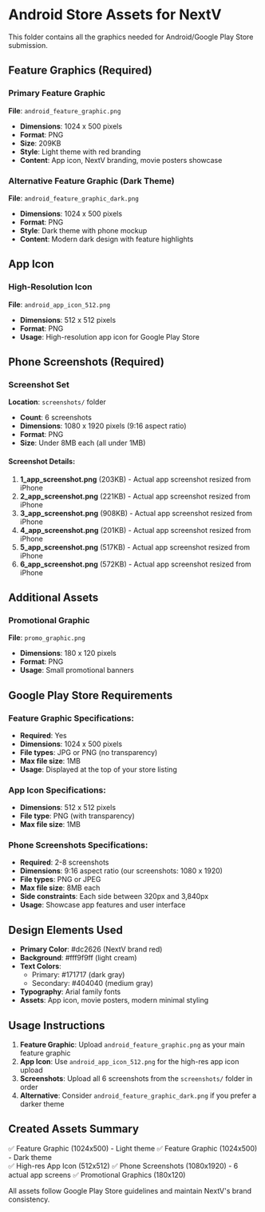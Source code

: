 # Android Store Assets for NextV

This folder contains all the graphics needed for Android/Google Play Store submission.

## Feature Graphics (Required)

### Primary Feature Graphic

**File**: `android_feature_graphic.png`

- **Dimensions**: 1024 x 500 pixels
- **Format**: PNG
- **Size**: 209KB
- **Style**: Light theme with red branding
- **Content**: App icon, NextV branding, movie posters showcase

### Alternative Feature Graphic (Dark Theme)

**File**: `android_feature_graphic_dark.png`

- **Dimensions**: 1024 x 500 pixels
- **Format**: PNG
- **Style**: Dark theme with phone mockup
- **Content**: Modern dark design with feature highlights

## App Icon

### High-Resolution Icon

**File**: `android_app_icon_512.png`

- **Dimensions**: 512 x 512 pixels
- **Format**: PNG
- **Usage**: High-resolution app icon for Google Play Store

## Phone Screenshots (Required)

### Screenshot Set

**Location**: `screenshots/` folder

- **Count**: 6 screenshots
- **Dimensions**: 1080 x 1920 pixels (9:16 aspect ratio)
- **Format**: PNG
- **Size**: Under 8MB each (all under 1MB)

#### Screenshot Details:

1. **1_app_screenshot.png** (203KB) - Actual app screenshot resized from iPhone
2. **2_app_screenshot.png** (221KB) - Actual app screenshot resized from iPhone
3. **3_app_screenshot.png** (908KB) - Actual app screenshot resized from iPhone
4. **4_app_screenshot.png** (201KB) - Actual app screenshot resized from iPhone
5. **5_app_screenshot.png** (517KB) - Actual app screenshot resized from iPhone
6. **6_app_screenshot.png** (572KB) - Actual app screenshot resized from iPhone

## Additional Assets

### Promotional Graphic

**File**: `promo_graphic.png`

- **Dimensions**: 180 x 120 pixels
- **Format**: PNG
- **Usage**: Small promotional banners

## Google Play Store Requirements

### Feature Graphic Specifications:

- **Required**: Yes
- **Dimensions**: 1024 x 500 pixels
- **File types**: JPG or PNG (no transparency)
- **Max file size**: 1MB
- **Usage**: Displayed at the top of your store listing

### App Icon Specifications:

- **Dimensions**: 512 x 512 pixels
- **File type**: PNG (with transparency)
- **Max file size**: 1MB

### Phone Screenshots Specifications:

- **Required**: 2-8 screenshots
- **Dimensions**: 9:16 aspect ratio (our screenshots: 1080 x 1920)
- **File types**: PNG or JPEG
- **Max file size**: 8MB each
- **Side constraints**: Each side between 320px and 3,840px
- **Usage**: Showcase app features and user interface

## Design Elements Used

- **Primary Color**: #dc2626 (NextV brand red)
- **Background**: #fff9f9ff (light cream)
- **Text Colors**:
  - Primary: #171717 (dark gray)
  - Secondary: #404040 (medium gray)
- **Typography**: Arial family fonts
- **Assets**: App icon, movie posters, modern minimal styling

## Usage Instructions

1. **Feature Graphic**: Upload `android_feature_graphic.png` as your main feature graphic
2. **App Icon**: Use `android_app_icon_512.png` for the high-res app icon upload
3. **Screenshots**: Upload all 6 screenshots from the `screenshots/` folder in order
4. **Alternative**: Consider `android_feature_graphic_dark.png` if you prefer a darker theme

## Created Assets Summary

✅ Feature Graphic (1024x500) - Light theme
✅ Feature Graphic (1024x500) - Dark theme  
✅ High-res App Icon (512x512)
✅ Phone Screenshots (1080x1920) - 6 actual app screens
✅ Promotional Graphics (180x120)

All assets follow Google Play Store guidelines and maintain NextV's brand consistency.

